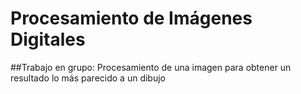 # Procesamiento de Imágenes Digitales
##Trabajo en grupo: Procesamiento de una imagen para obtener un resultado lo más parecido a un dibujo
